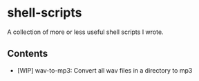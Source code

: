 # shell-scripts
A collection of more or less useful shell scripts I wrote.

## Contents
- [WIP] wav-to-mp3: Convert all wav files in a directory to mp3